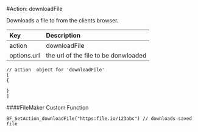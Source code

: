 #Action: downloadFile

Downloads a file to from the clients browser. 

| Key | Description |
| :--- | :--- |
| action | downloadFile |
| options.url | the url of the file to be donwloaded |


```
// action  object for 'downloadFile'
[
{

}
]
```




####FileMaker Custom Function
```
BF_SetAction_downloadFile("https:file.io/123abc") // downloads saved file
```



